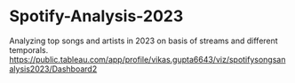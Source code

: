 # Spotify-Analysis-2023
Analyzing top songs and artists in 2023 on basis of streams and different temporals.
https://public.tableau.com/app/profile/vikas.gupta6643/viz/spotifysongsanalysis2023/Dashboard2
